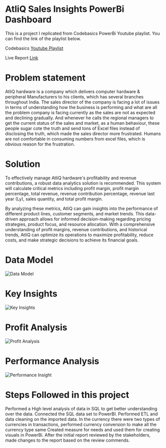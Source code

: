 
# AtliQ Sales Insights PowerBi Dashboard
This is a project I replicated from Codebasics PowerBi Youtube playlist. You can find the link of the playlist below.

Codebasics [Youtube Playlist](https://www.youtube.com/watch?v=hhZ62IlTxYs&list=PLeo1K3hjS3uva8pk1FI3iK9kCOKQdz1I9)

Live Report [Link](https://app.powerbi.com/view?r=eyJrIjoiNDliM2YyNmYtMjliZS00OTc3LWIzMGQtOGVmMmQzM2Q3YmY4IiwidCI6ImM2ZTU0OWIzLTVmNDUtNDAzMi1hYWU5LWQ0MjQ0ZGM1YjJjNCJ9)

# Problem statement
AtliQ hardware is a company which delivers computer hardware & peripheral Manufacturers to his clients, which has several branches throughout India. The sales director of the company is facing a lot of issues in terms of understanding how the business is performing and what are all the problem company is facing currently as the sales are not as expected and declining gradually. And whenever he calls the regional managers to get the current status of the sales and market, as a human behaviour, these people sugar cote the truth and send tons of Excel files instead of disclosing the truth, which made the sales director more frustrated. Humans are not comfortable in consuming numbers from excel files, which is obvious reason for the frustration.

# Solution
To effectively manage AtliQ hardware's profitability and revenue contributions, a robust data analytics solution is recommended. This system will calculate critical metrics including profit margin, profit margin percentage, total revenue, revenue contribution percentage, revenue last year (Ly), sales quantity, and total profit margin.

By analyzing these metrics, AtliQ can gain insights into the performance of different product lines, customer segments, and market trends. This data-driven approach allows for informed decision-making regarding pricing strategies, product focus, and resource allocation. With a comprehensive understanding of profit margins, revenue contributions, and historical trends, AtliQ can optimize its operations to maximize profitability, reduce costs, and make strategic decisions to achieve its financial goals.
# Data Model 
![Data Model](https://github.com/spriyankagirish/SalesInsight/assets/138349558/b691f6e0-d65e-4f61-b2e1-c33858a90007)
# Key Insights 
![Key Insights ](https://github.com/spriyankagirish/SalesInsight/assets/138349558/daca22b2-6b02-4ab8-b42b-7212b5b1c40d)
# Profit Analysis 
![Profit Analysis](https://github.com/spriyankagirish/SalesInsight/assets/138349558/66f7e497-bb06-4027-814d-0b8b6bab35f7)
# Performance Analysis 
![Performance Insight](https://github.com/spriyankagirish/SalesInsight/assets/138349558/0dd208a8-3a11-4408-aa3b-69e79a6a0203)

# Steps Followed in this project
Performed a High level analysis of data in SQL to get better understanding over the data.
Connected the SQL data set to PowerBI.
Performed ETL and data cleaning on the imported data.
In the currency there were two types of currencies in transactions, performed currency conversion to make all the currency type same
Created measure for needs and used them for creating visuals in PowerBi.
After the initial report reviewed by the stakeholders, made changes to the report based on the review commends.




